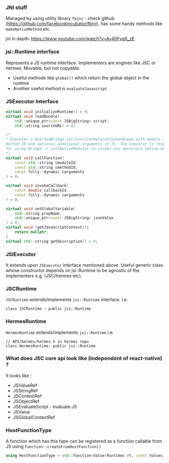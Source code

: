 ### JNI stuff

Managed by using utility library `fbjni` - check github (https://github.com/facebookincubator/fbjni), 
has some handy methods like `makeNativeMethod` etc.

jni in depth: https://www.youtube.com/watch?v=Av40FvqX_zE

### jsi::Runtime interface

Represents a JS runtime interface. Implementers are engines like JSC or hermes.
Movable, but not copyable.

* Useful methods like `global()` which return the global object in the runtime
* Another useful method is `evaluateJavascript`

### JSExecutor Interface
```cpp
virtual void initializeRuntime() = 0;
virtual void loadBundle(
    std::unique_ptr<const JSBigString> script;
    std::string sourceURL) = 0;

/*
* Executes a BatchedBridge.callFunctionReturnFlushedQueue with module ID,
method ID and optional additional arguments in JS. The executor is responsible
for using Bridge -> callNativeModules to invoke any necessary native module methods.
*/
virtual void callFunction(
    const std::string &moduleId,
    const std::string &methodId,
    const folly::dynamic &arguments
) = 0;

virtual void invokeCallback(
    const double callbackId,
    const folly::dynamic &arguments
) = 0;

virtual void setGlobalVariable(
    std::string propName,
    std::unique_ptr<const JSBigString> jsonValue
) = 0;
virtual void *getJavaScriptContext(){
    return nullptr;
}
virtual std::string getDescription() = 0;
```

### JSIExecutor

It extends upon `JSExecutor` interface mentioned above.
Useful generic class whose constructor depends on jsi::Runtime to be agnostic
of the implementers e.g. (JSC/hermes etc).

### JSCRuntime

`JSCRuntime` extends/implements `jsi::Runtime` interface.
i.e.
```
class JSCRuntime : public jsi::Runtime
```

### HermesRuntime

`HermesRuntime` extends/implements `jsi::Runtime`
i.e.
```
// API/hermes/hermes.h in hermes repo
class HermesRuntime: public jsi::Runtime
```
### What does JSC core api look like (independent of react-native) ?

It looks like :
* JSValueRef
* JSStringRef
* JSContextRef
* JSObjectRef
* JSEvaluateScript - evaluate JS
* JSValue
* JSGlobalContextRef

### HostFunctionType

A function which has this type can be registered as a function 
callable from JS using `Function::createFromHostFunction()`

```cpp
using HostFunctionType = std::function<Value(Runtime& rt, const Value& thisVal, const Value* args, size_t count)>;
```

